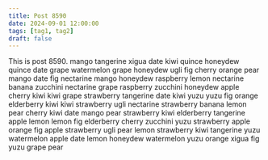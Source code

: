 ```yaml
---
title: Post 8590
date: 2024-09-01 12:00:00
tags: [tag1, tag2]
draft: false
---
```

This is post 8590.
mango
tangerine
xigua
date
kiwi
quince
honeydew
quince
date
grape
watermelon
grape
honeydew
ugli
fig
cherry
orange
pear
mango
date
fig
nectarine
mango
honeydew
raspberry
lemon
nectarine
banana
zucchini
nectarine
grape
raspberry
zucchini
honeydew
apple
cherry
kiwi
kiwi
grape
strawberry
tangerine
date
kiwi
yuzu
yuzu
fig
orange
elderberry
kiwi
kiwi
strawberry
ugli
nectarine
strawberry
banana
lemon
pear
cherry
kiwi
date
mango
pear
strawberry
kiwi
elderberry
tangerine
apple
lemon
lemon
fig
elderberry
cherry
zucchini
yuzu
strawberry
apple
orange
fig
apple
strawberry
ugli
pear
lemon
strawberry
kiwi
tangerine
yuzu
watermelon
apple
date
lemon
honeydew
watermelon
yuzu
orange
xigua
fig
yuzu
grape
pear
